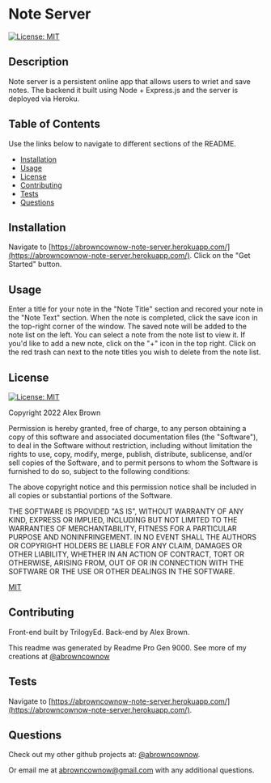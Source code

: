 
# Note Server
[![License: MIT](https://img.shields.io/badge/License-MIT-yellow.svg)](https://opensource.org/licenses/MIT)
## Description

  Note server is a persistent online app that allows users to wriet and save notes. The backend it built using Node +  Express.js and the server is deployed via Heroku. 

## Table of Contents

  Use the links below to navigate to different sections of the README.

-   [Installation](#installation)
-   [Usage](#usage)
-   [License](#license)
-   [Contributing](#contributing)
-   [Tests](#tests)
-   [Questions](#questions)

## Installation

  Navigate to [https://abrowncownow-note-server.herokuapp.com/](https://abrowncownow-note-server.herokuapp.com/). Click on the "Get Started" button.

## Usage

  Enter a title for your note in the "Note Title" section and recored your note in the "Note Text" section. When the note is completed, click the save icon in the top-right corner of the window. The saved note will be added to the note list on the left. You can select a note from the note list to view it. If you'd like to add a new note, click on the "+" icon in the top right. Click on the red trash can next to the note titles you wish to delete from the note list.

## License
  [![License: MIT](https://img.shields.io/badge/License-MIT-yellow.svg)](https://opensource.org/licenses/MIT)

  Copyright 2022 Alex Brown

  
Permission is hereby granted, free of charge, to any person obtaining a copy of this software and associated documentation files (the "Software"), to deal in the Software without restriction, including without limitation the rights to use, copy, modify, merge, publish, distribute, sublicense, and/or sell copies of the Software, and to permit persons to whom the Software is furnished to do so, subject to the following conditions:

The above copyright notice and this permission notice shall be included in all copies or substantial portions of the Software.

THE SOFTWARE IS PROVIDED "AS IS", WITHOUT WARRANTY OF ANY KIND, EXPRESS OR IMPLIED, INCLUDING BUT NOT LIMITED TO THE WARRANTIES OF MERCHANTABILITY, FITNESS FOR A PARTICULAR PURPOSE AND NONINFRINGEMENT. IN NO EVENT SHALL THE AUTHORS OR COPYRIGHT HOLDERS BE LIABLE FOR ANY CLAIM, DAMAGES OR OTHER LIABILITY, WHETHER IN AN ACTION OF CONTRACT, TORT OR OTHERWISE, ARISING FROM, OUT OF OR IN CONNECTION WITH THE SOFTWARE OR THE USE OR OTHER DEALINGS IN THE SOFTWARE.

[MIT](https://opensource.org/licenses/MIT)

## Contributing

  Front-end built by TrilogyEd. Back-end by Alex Brown.

  This readme was generated by Readme Pro Gen 9000. See more of my creations at [@abrowncownow](https://https://github.com/abrowncownow)

## Tests

  Navigate to [https://abrowncownow-note-server.herokuapp.com/](https://abrowncownow-note-server.herokuapp.com/).

## Questions

  Check out my other github projects at: [@abrowncownow](https://github.com/abrowncownow).

  Or email me at [abrowncownow@gmail.com](abrowncownow@gmail.com) with any additional questions.
